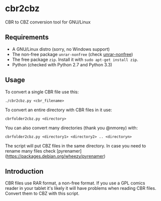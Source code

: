 cbr2cbz
=======

CBR to CBZ conversion tool for GNU/Linux


Requirements
------------

* A GNU/Linux distro (sorry, no Windows support)
* The non-free package ``unrar-nonfree`` (check [unrar-nonfree](https://packages.debian.org/source/sid/unrar-nonfree/ "Debian non-free"))
* The free package ``zip``. Install it with ``sudo apt-get install zip``.
* Python (checked with Python 2.7 and Python 3.3)

Usage
-----

To convert a single CBR file use this:

``./cbr2cbz.py <cbr_filename>``

To convert an entire directory with CBR files in it use:

``cbrfolder2cbz.py <directory>``

You can also convert many directories (thank you @nmorey) with:

``cbrfolder2cbz.py <directory1> <directory2> .. <directoryn>``

The script will put CBZ files in the same directory. In case you need to rename many files check [pyrenamer] (https://packages.debian.org/wheezy/pyrenamer)

Introduction
-------------
CBR files use RAR format, a non-free format. If you use a GPL comics reader in your tablet it's likely it will have problems when reading CBR files. Convert them to CBZ with this script.
